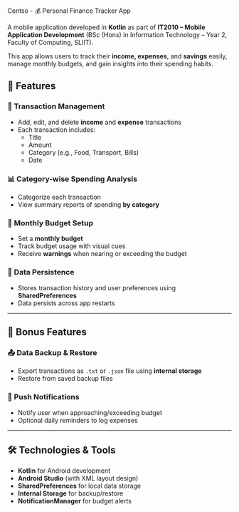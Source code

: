 Centso - 💰 Personal Finance Tracker App

A mobile application developed in **Kotlin** as part of **IT2010 – Mobile Application Development** (BSc (Hons) in Information Technology – Year 2, Faculty of Computing, SLIIT).

This app allows users to track their **income, expenses**, and **savings** easily, manage monthly budgets, and gain insights into their spending habits.

## 📱 Features

### 🔄 Transaction Management
- Add, edit, and delete **income** and **expense** transactions
- Each transaction includes:
  - Title
  - Amount
  - Category (e.g., Food, Transport, Bills)
  - Date

### 📊 Category-wise Spending Analysis
- Categorize each transaction
- View summary reports of spending **by category**

### 💸 Monthly Budget Setup
- Set a **monthly budget**
- Track budget usage with visual cues
- Receive **warnings** when nearing or exceeding the budget

### 💾 Data Persistence
- Stores transaction history and user preferences using **SharedPreferences**
- Data persists across app restarts

---

## 🎁 Bonus Features

### 📤 Data Backup & Restore
- Export transactions as `.txt` or `.json` file using **internal storage**
- Restore from saved backup files

### 🔔 Push Notifications
- Notify user when approaching/exceeding budget
- Optional daily reminders to log expenses

---

## 🛠️ Technologies & Tools

- **Kotlin** for Android development
- **Android Studio** (with XML layout design)
- **SharedPreferences** for local data storage
- **Internal Storage** for backup/restore
- **NotificationManager** for budget alerts
